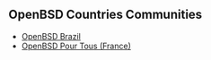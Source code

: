 ## OpenBSD Countries Communities

* [OpenBSD Brazil](https://openbsd-br.org)
* [OpenBSD Pour Tous (France)](https://openbsd.fr.eu.org/)
